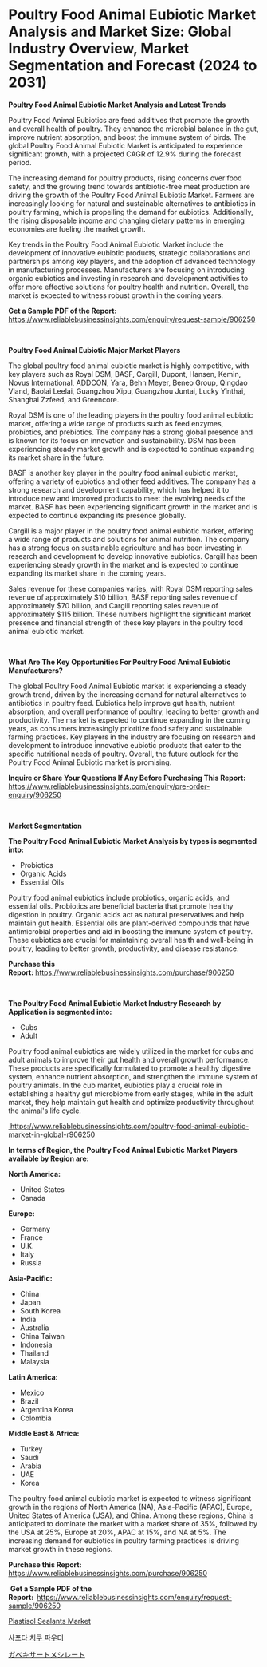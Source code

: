 <p><h1>Poultry Food Animal Eubiotic Market Analysis and Market Size: Global Industry Overview, Market Segmentation and Forecast (2024 to 2031)</h1></p><p><strong>Poultry Food Animal Eubiotic Market Analysis and Latest Trends</strong></p>
<p><p>Poultry Food Animal Eubiotics are feed additives that promote the growth and overall health of poultry. They enhance the microbial balance in the gut, improve nutrient absorption, and boost the immune system of birds. The global Poultry Food Animal Eubiotic Market is anticipated to experience significant growth, with a projected CAGR of 12.9% during the forecast period.</p><p>The increasing demand for poultry products, rising concerns over food safety, and the growing trend towards antibiotic-free meat production are driving the growth of the Poultry Food Animal Eubiotic Market. Farmers are increasingly looking for natural and sustainable alternatives to antibiotics in poultry farming, which is propelling the demand for eubiotics. Additionally, the rising disposable income and changing dietary patterns in emerging economies are fueling the market growth.</p><p>Key trends in the Poultry Food Animal Eubiotic Market include the development of innovative eubiotic products, strategic collaborations and partnerships among key players, and the adoption of advanced technology in manufacturing processes. Manufacturers are focusing on introducing organic eubiotics and investing in research and development activities to offer more effective solutions for poultry health and nutrition. Overall, the market is expected to witness robust growth in the coming years.</p></p>
<p><strong>Get a Sample PDF of the Report:&nbsp;</strong> <a href="https://www.reliablebusinessinsights.com/enquiry/request-sample/906250">https://www.reliablebusinessinsights.com/enquiry/request-sample/906250</a></p>
<p>&nbsp;</p>
<p><strong>Poultry Food Animal Eubiotic Major Market Players</strong></p>
<p><p>The global poultry food animal eubiotic market is highly competitive, with key players such as Royal DSM, BASF, Cargill, Dupont, Hansen, Kemin, Novus International, ADDCON, Yara, Behn Meyer, Beneo Group, Qingdao Vland, Baolai Leelai, Guangzhou Xipu, Guangzhou Juntai, Lucky Yinthai, Shanghai Zzfeed, and Greencore.</p><p>Royal DSM is one of the leading players in the poultry food animal eubiotic market, offering a wide range of products such as feed enzymes, probiotics, and prebiotics. The company has a strong global presence and is known for its focus on innovation and sustainability. DSM has been experiencing steady market growth and is expected to continue expanding its market share in the future.</p><p>BASF is another key player in the poultry food animal eubiotic market, offering a variety of eubiotics and other feed additives. The company has a strong research and development capability, which has helped it to introduce new and improved products to meet the evolving needs of the market. BASF has been experiencing significant growth in the market and is expected to continue expanding its presence globally.</p><p>Cargill is a major player in the poultry food animal eubiotic market, offering a wide range of products and solutions for animal nutrition. The company has a strong focus on sustainable agriculture and has been investing in research and development to develop innovative eubiotics. Cargill has been experiencing steady growth in the market and is expected to continue expanding its market share in the coming years.</p><p>Sales revenue for these companies varies, with Royal DSM reporting sales revenue of approximately $10 billion, BASF reporting sales revenue of approximately $70 billion, and Cargill reporting sales revenue of approximately $115 billion. These numbers highlight the significant market presence and financial strength of these key players in the poultry food animal eubiotic market.</p></p>
<p>&nbsp;</p>
<p><strong>What Are The Key Opportunities For Poultry Food Animal Eubiotic Manufacturers?</strong></p>
<p><p>The global Poultry Food Animal Eubiotic market is experiencing a steady growth trend, driven by the increasing demand for natural alternatives to antibiotics in poultry feed. Eubiotics help improve gut health, nutrient absorption, and overall performance of poultry, leading to better growth and productivity. The market is expected to continue expanding in the coming years, as consumers increasingly prioritize food safety and sustainable farming practices. Key players in the industry are focusing on research and development to introduce innovative eubiotic products that cater to the specific nutritional needs of poultry. Overall, the future outlook for the Poultry Food Animal Eubiotic market is promising.</p></p>
<p><strong>Inquire or Share Your Questions If Any Before Purchasing This Report:</strong> <a href="https://www.reliablebusinessinsights.com/enquiry/pre-order-enquiry/906250">https://www.reliablebusinessinsights.com/enquiry/pre-order-enquiry/906250</a></p>
<p>&nbsp;</p>
<p><strong>Market Segmentation</strong></p>
<p><strong>The Poultry Food Animal Eubiotic Market Analysis by types is segmented into:</strong></p>
<p><ul><li>Probiotics</li><li>Organic Acids</li><li>Essential Oils</li></ul></p>
<p><p>Poultry food animal eubiotics include probiotics, organic acids, and essential oils. Probiotics are beneficial bacteria that promote healthy digestion in poultry. Organic acids act as natural preservatives and help maintain gut health. Essential oils are plant-derived compounds that have antimicrobial properties and aid in boosting the immune system of poultry. These eubiotics are crucial for maintaining overall health and well-being in poultry, leading to better growth, productivity, and disease resistance.</p></p>
<p><strong>Purchase this Report:&nbsp;</strong><a href="https://www.reliablebusinessinsights.com/purchase/906250">https://www.reliablebusinessinsights.com/purchase/906250</a></p>
<p>&nbsp;</p>
<p><strong>The Poultry Food Animal Eubiotic Market Industry Research by Application is segmented into:</strong></p>
<p><ul><li>Cubs</li><li>Adult</li></ul></p>
<p><p>Poultry food animal eubiotics are widely utilized in the market for cubs and adult animals to improve their gut health and overall growth performance. These products are specifically formulated to promote a healthy digestive system, enhance nutrient absorption, and strengthen the immune system of poultry animals. In the cub market, eubiotics play a crucial role in establishing a healthy gut microbiome from early stages, while in the adult market, they help maintain gut health and optimize productivity throughout the animal's life cycle.</p></p>
<p><a href="https://www.reliablebusinessinsights.com/poultry-food-animal-eubiotic-market-in-global-r906250">&nbsp;https://www.reliablebusinessinsights.com/poultry-food-animal-eubiotic-market-in-global-r906250</a></p>
<p><strong>In terms of Region, the Poultry Food Animal Eubiotic Market Players available by Region are:</strong></p>
<p>
    <p> <strong> North America: </strong>
        <ul>
            <li>United States</li>
            <li>Canada</li>
        </ul>
        </p> 
    <p> <strong> Europe: </strong>
        <ul>
            <li>Germany</li>
            <li>France</li>
            <li>U.K.</li>
            <li>Italy</li>
            <li>Russia</li>
        </ul>
        </p> 
    <p> <strong> Asia-Pacific: </strong>
        <ul>
            <li>China</li>
            <li>Japan</li>
            <li>South Korea</li>
            <li>India</li>
            <li>Australia</li>
            <li>China Taiwan</li>
            <li>Indonesia</li>
            <li>Thailand</li>
            <li>Malaysia</li>
        </ul>
        </p> 
    <p> <strong> Latin America: </strong>
        <ul>
            <li>Mexico</li>
            <li>Brazil</li>
            <li>Argentina Korea</li>
            <li>Colombia</li>
        </ul>
        </p> 
    <p> <strong> Middle East & Africa: </strong>
        <ul>
            <li>Turkey</li>
            <li>Saudi</li>
            <li>Arabia</li>
            <li>UAE</li>
            <li>Korea</li>
        </ul>
    </p>
    </p>
<p><p>The poultry food animal eubiotic market is expected to witness significant growth in the regions of North America (NA), Asia-Pacific (APAC), Europe, United States of America (USA), and China. Among these regions, China is anticipated to dominate the market with a market share of 35%, followed by the USA at 25%, Europe at 20%, APAC at 15%, and NA at 5%. The increasing demand for eubiotics in poultry farming practices is driving market growth in these regions.</p></p>
<p><strong>Purchase this Report: </strong><a href="https://www.reliablebusinessinsights.com/purchase/906250">https://www.reliablebusinessinsights.com/purchase/906250</a></p>
<p>&nbsp;<strong>Get a Sample PDF of the Report:&nbsp;&nbsp;</strong><a href="https://www.reliablebusinessinsights.com/enquiry/request-sample/906250">https://www.reliablebusinessinsights.com/enquiry/request-sample/906250</a></p>
<p><strong></strong></p>
<p><p><a href="https://github.com/JameTravis/Market-Research-Report-List-5/blob/main/plastisol-sealants-market.md">Plastisol Sealants Market</a></p><p><a href="https://github.com/laholand/Market-Research-Report-List-4/blob/main/655105090898.md">사포타 치쿠 파우더</a></p><p><a href="https://medium.com/@adaming121/%E3%82%AC%E3%83%99%E3%82%AD%E3%82%B5%E3%83%BC%E3%83%88%E3%83%A1%E3%82%B7%E3%83%A9%E3%83%BC%E3%83%88%E5%B8%82%E5%A0%B4%E8%A6%8F%E6%A8%A1-cagr-%E3%83%88%E3%83%AC%E3%83%B3%E3%83%892024%E5%B9%B4%E3%81%8B%E3%82%892030%E5%B9%B4-f3ac9232bb9a">ガベキサートメシレート</a></p></p>